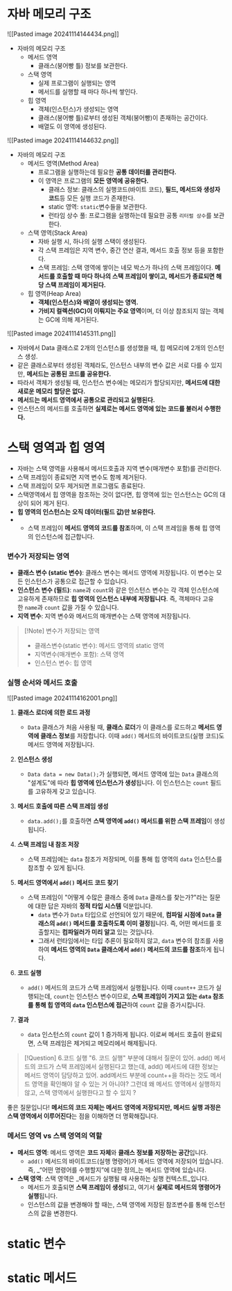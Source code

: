 # 자바 메모리 구조
![[Pasted image 20241114144434.png]]
- 자바의 메모리 구조
	- 메서드 영역
		- 클래스(붕어빵 틀) 정보를 보관한다.
	- 스택 영역
		- 실제 프로그램이 실행되는 영역
		- 메서드를 실행할 때 마다 하나씩 쌓인다.
	- 힙 영역
		- 객체(인스턴스)가 생성되는 영역
		- 클래스(붕어빵 틀)로부터 생성된 객체(붕어빵)이 존재하는 공간이다.
		- 배열도 이 영역에 생성된다.


![[Pasted image 20241114144632.png]]


- 자바의 메모리 구조
	- 메서드 영역(Method Area)
		- 프로그램을 실행하는데 필요한 **공통 데이터를 관리한다.**
		- 이 영역은 프로그램의 **모든 영역에 공유한다.**
			- 클래스 정보: 클래스의 실행코드(바이트 코드), **필드, 메서드와 생성자 코드**등 모든 실행 코드가 존재한다.
			- static 영역: `static`변수들을 보관한다.
			- 런타임 상수 풀: 프로그램을 실행하는데 필요한 공통 `리터럴 상수`를 보관한다.
	- 스택 영역(Stack Area)
		- 자바 실행 시, 하나의 실행 스택이 생성된다.
		- 각 스택 프레임은 지역 변수, 중간 연산 결과, 메서드 호출 정보 등을 포함한다.
		- 스택 프레임: 스택 영역에 쌓이는 네모 박스가 하나의 스택 프레임이다.
		  **메서드를 호출할 때 마다 하나의 스택 프레임이 쌓이고, 메서드가 종료되면 해당 스택 프레임이 제거된다.**
	- 힙 영역(Heap Area)
		- **객체(인스턴스)와 배열이 생성되는 영역.**
		- **가비지 컬렉션(GC)이 이뤄지는 주요 영역**이며, 더 이상 참조되지 않는 객체는 GC에 의해 제거된다.

![[Pasted image 20241114145311.png]]
- 자바에서 Data 클래스로 2개의 인스턴스를 생성했을 때, 힙 메모리에 2개의 인스턴스 생성.
- 같은 클래스로부터 생성된 객체라도, 인스턴스 내부의 변수 값은 서로 다를 수 있지만,
  **메서드는 공통된 코드를 공유한다.**
- 따라서 객체가 생성될 때, 인스턴스 변수에는 메모리가 할당되지만,
  **메서드에 대한 새로운 메모리 할당은 없다.**
- **메서드는 메서드 영역에서 공통으로 관리되고 실행된다.**
- 인스턴스의 메서드를 호출하면 **실제로는 메서드 영역에 있는 코드를 불러서 수행한다.**




# 스택 영역과 힙 영역
- 자바는 스택 영역을 사용해서 메서드호출과 지역 변수(매개변수 포함)를 관리한다.
- 스택 프레임이 종료되면 지역 변수도 함께 제거된다.
- 스택 프레임이 모두 제거되면 프로그램도 종료된다.
- 스택영역에서 힙 영역을 참조하는 것이 없다면, 힙 영역에 있는 인스턴스는 GC의 대상이 되어 제거 된다.
- **힙 영역의 인스턴스는 오직 데이터(필드 값)만 보유한다.**
- - 스택 프레임이 **메서드 영역의 코드를 참조**하며, 이 스택 프레임을 통해 힙 영역의 인스턴스에 접근합니다.


### 변수가 저장되는 영역
- **클래스 변수 (static 변수)**: 클래스 변수는 메서드 영역에 저장됩니다. 이 변수는 모든 인스턴스가 공통으로 접근할 수 있습니다.
- **인스턴스 변수 (필드)**: `name`과 `count`와 같은 인스턴스 변수는 각 객체 인스턴스에 고유하게 존재하므로 **힙 영역의 인스턴스 내부에 저장됩니다**. 즉, 객체마다 고유한 `name`과 `count` 값을 가질 수 있습니다.
- **지역 변수**: 지역 변수와 메서드의 매개변수는 스택 영역에 저장됩니다.

>[!Note] 변수가 저장되는 영역
>- 클래스변수(static 변수): 메서드 영역의 static 영역
>- 지역변수(매개변수 포함): 스택 영역
>- 인스턴스 변수: 힙 영역




### 실행 순서와 메서드 호출
![[Pasted image 20241114162001.png]]

1. **클래스 로더에 의한 로드 과정**
    
    - `Data` 클래스가 처음 사용될 때, **클래스 로더**가 이 클래스를 로드하고 **메서드 영역에 클래스 정보**를 저장합니다. 이때 `add()` 메서드의 바이트코드(실행 코드)도 메서드 영역에 저장됩니다.
2. **인스턴스 생성**
    
    - `Data data = new Data();`가 실행되면, 메서드 영역에 있는 `Data` 클래스의 "설계도"에 따라 **힙 영역에 인스턴스가 생성**됩니다. 이 인스턴스는 `count` 필드를 고유하게 갖고 있습니다.
3. **메서드 호출에 따른 스택 프레임 생성**
    
    - `data.add();`를 호출하면 **스택 영역에 `add()` 메서드를 위한 스택 프레임**이 생성됩니다.
4. **스택 프레임 내 참조 저장**
    
    - 스택 프레임에는 `data` 참조가 저장되며, 이를 통해 힙 영역의 `data` 인스턴스를 참조할 수 있게 됩니다.
5. **메서드 영역에서 `add()` 메서드 코드 찾기**
    
    - 스택 프레임이 "어떻게 수많은 클래스 중에 `Data` 클래스를 찾는가?"라는 질문에 대한 답은 자바의 **정적 타입 시스템** 덕분입니다.
        - `data` 변수가 `Data` 타입으로 선언되어 있기 때문에, **컴파일 시점에 `Data` 클래스의 `add()` 메서드를 호출하도록 이미 결정**됩니다. 즉, 어떤 메서드를 호출할지는 **컴파일러가 미리 알고** 있는 것입니다.
        - 그래서 런타임에서는 타입 추론이 필요하지 않고, `data` 변수의 참조를 사용하여 **메서드 영역의 `Data` 클래스에서 `add()` 메서드의 코드를 참조**하게 됩니다.
6. **코드 실행**
    
    - `add()` 메서드의 코드가 스택 프레임에서 실행됩니다. 이때 `count++` 코드가 실행되는데, `count`는 인스턴스 변수이므로, **스택 프레임이 가지고 있는 `data` 참조를 통해 힙 영역의 `data` 인스턴스에 접근**하여 `count` 값을 증가시킵니다.
7. **결과**
    
    - `data` 인스턴스의 `count` 값이 1 증가하게 됩니다. 이로써 메서드 호출이 완료되면, 스택 프레임은 제거되고 메모리에서 해제됩니다.
    
>[!Question] 6.코드 실행
>"6. 코드 실행" 부분에 대해서 질문이 있어. add() 메서드의 코드가 스택 프레임에서 실행된다고 했는데, add() 메서드에 대한 정보는 메서드 영역이 담당하고 있어. add메서드 부분에 count++을 하라는 것도 메서드 영역을 확인해야 알 수 있는 거 아니야? 그런데 왜 메서드 영역에서 실행하지 않고, 스택 영역에서 실행한다고 할 수 있지 ?

좋은 질문입니다! **메서드의 코드 자체는 메서드 영역에 저장되지만, 메서드 실행 과정은 스택 영역에서 이루어진다**는 점을 이해하면 더 명확해집니다.

### 메서드 영역 vs 스택 영역의 역할

- **메서드 영역**: 메서드 영역은 **코드 자체**와 **클래스 정보를 저장하는 공간**입니다.
	- `add()` 메서드의 바이트코드(실행 명령어)가 메서드 영역에 저장되어 있습니다. 즉, _“어떤 명령어를 수행할지”에 대한 정의_는 메서드 영역에 있습니다.
- **스택 영역**: 스택 영역은 _메서드가 실행될 때 사용하는 실행 컨텍스트_입니다.
	- 메서드가 호출되면 **스택 프레임이 생성**되고, 여기서 **실제로 메서드의 명령어가 실행**됩니다.
	- 인스턴스의 값을 변경해야 할 때는, 스택 영역에 저장된 참조변수를 통해 인스턴스의 값을 변경한다.




# static 변수





# static 메서드